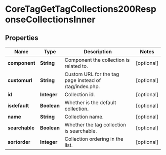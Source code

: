 

# CoreTagGetTagCollections200ResponseCollectionsInner


## Properties

| Name | Type | Description | Notes |
|------------ | ------------- | ------------- | -------------|
|**component** | **String** | Component the collection is related to. |  [optional] |
|**customurl** | **String** | Custom URL for the tag page instead of /tag/index.php. |  [optional] |
|**id** | **Integer** | Collection id. |  [optional] |
|**isdefault** | **Boolean** | Whether is the default collection. |  [optional] |
|**name** | **String** | Collection name. |  [optional] |
|**searchable** | **Boolean** | Whether the tag collection is searchable. |  [optional] |
|**sortorder** | **Integer** | Collection ordering in the list. |  [optional] |



